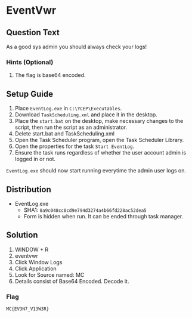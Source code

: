 # EventVwr

## Question Text

As a good sys admin you should always check your logs!

### Hints (Optional)
1. The flag is base64 encoded.

## Setup Guide
1. Place `EventLog.exe` in `C:\YCEP\Executables`.
2. Download `TaskScheduling.xml` and place it in the desktop.
3. Place the `start.bat` on the desktop, make necessary changes to the script, then run the script as an administrator.  
4. Delete start.bat and TaskScheduling.xml
5. Open the Task Scheduler program, open the Task Scheduler Library.
6. Open the properties for the task `Start EventLog`.
7. Ensure the task runs regardless of whether the user account admin is logged in or not.

 `EventLog.exe` should now start running everytime the admin user logs on.
## Distribution
- EventLog.exe
    - SHA1: `8a9c048cc0cd9e794d3274a4b66fd228ac52dea5`
    - Form is hidden when run. It can be ended through task manager.

## Solution
1. WINDOW + R
2. eventvwr
3. Click Window Logs
4. Click Application
5. Look for Source named: MC
6. Details consist of Base64 Encoded. Decode it.

### Flag
`MC{EV3N7_V13W3R}`
